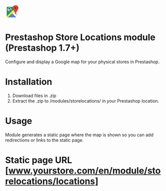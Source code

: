 ![GitHub Logo](/logo.png)
# Prestashop Store Locations module (Prestashop 1.7+)

Configure and display a Google map for your physical stores in Prestashop.

# Installation
1. Download files in .zip
2. Extract the .zip to /modules/storelocations/ in your Prestashop location.

# Usage
Module generates a static page where the map is shown so you can add redirections or links to the static page.

# Static page URL [www.yourstore.com/en/module/storelocations/locations]
